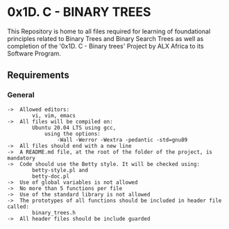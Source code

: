 # 0x1D. C - BINARY TREES

This Repository is home to all files required for learning of foundational principles related to Binary Trees and Binary Search Trees as well as completion of the '0x1D. C - Binary trees' Project by ALX Africa to its Software Program.

## Requirements

### General

	->	Allowed editors:
			vi, vim, emacs
	->	All files will be compiled on:
			Ubuntu 20.04 LTS using gcc,
				using the options:
					-Wall -Werror -Wextra -pedantic -std=gnu89
	->	All files should end with a new line
	->	A README.md file, at the root of the folder of the project, is mandatory
	->	Code should use the Betty style. It will be checked using:
			betty-style.pl and
			betty-doc.pl
	->	Use of global variables is not allowed
	->	No more than 5 functions per file
	->	Use of the standard library is not allowed
	->	The prototypes of all functions should be included in header file called:
			binary_trees.h
	->	All header files should be include guarded
